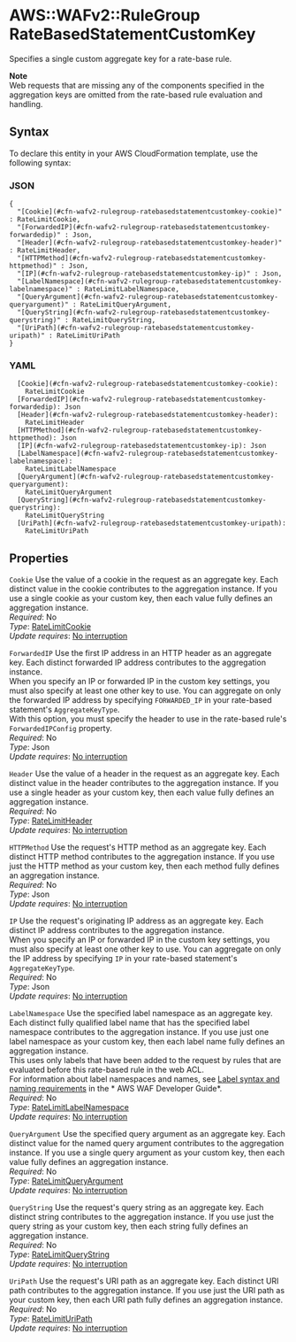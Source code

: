 # AWS::WAFv2::RuleGroup RateBasedStatementCustomKey<a name="aws-properties-wafv2-rulegroup-ratebasedstatementcustomkey"></a>

Specifies a single custom aggregate key for a rate\-base rule\. 

**Note**  
Web requests that are missing any of the components specified in the aggregation keys are omitted from the rate\-based rule evaluation and handling\. 

## Syntax<a name="aws-properties-wafv2-rulegroup-ratebasedstatementcustomkey-syntax"></a>

To declare this entity in your AWS CloudFormation template, use the following syntax:

### JSON<a name="aws-properties-wafv2-rulegroup-ratebasedstatementcustomkey-syntax.json"></a>

```
{
  "[Cookie](#cfn-wafv2-rulegroup-ratebasedstatementcustomkey-cookie)" : RateLimitCookie,
  "[ForwardedIP](#cfn-wafv2-rulegroup-ratebasedstatementcustomkey-forwardedip)" : Json,
  "[Header](#cfn-wafv2-rulegroup-ratebasedstatementcustomkey-header)" : RateLimitHeader,
  "[HTTPMethod](#cfn-wafv2-rulegroup-ratebasedstatementcustomkey-httpmethod)" : Json,
  "[IP](#cfn-wafv2-rulegroup-ratebasedstatementcustomkey-ip)" : Json,
  "[LabelNamespace](#cfn-wafv2-rulegroup-ratebasedstatementcustomkey-labelnamespace)" : RateLimitLabelNamespace,
  "[QueryArgument](#cfn-wafv2-rulegroup-ratebasedstatementcustomkey-queryargument)" : RateLimitQueryArgument,
  "[QueryString](#cfn-wafv2-rulegroup-ratebasedstatementcustomkey-querystring)" : RateLimitQueryString,
  "[UriPath](#cfn-wafv2-rulegroup-ratebasedstatementcustomkey-uripath)" : RateLimitUriPath
}
```

### YAML<a name="aws-properties-wafv2-rulegroup-ratebasedstatementcustomkey-syntax.yaml"></a>

```
  [Cookie](#cfn-wafv2-rulegroup-ratebasedstatementcustomkey-cookie): 
    RateLimitCookie
  [ForwardedIP](#cfn-wafv2-rulegroup-ratebasedstatementcustomkey-forwardedip): Json
  [Header](#cfn-wafv2-rulegroup-ratebasedstatementcustomkey-header): 
    RateLimitHeader
  [HTTPMethod](#cfn-wafv2-rulegroup-ratebasedstatementcustomkey-httpmethod): Json
  [IP](#cfn-wafv2-rulegroup-ratebasedstatementcustomkey-ip): Json
  [LabelNamespace](#cfn-wafv2-rulegroup-ratebasedstatementcustomkey-labelnamespace): 
    RateLimitLabelNamespace
  [QueryArgument](#cfn-wafv2-rulegroup-ratebasedstatementcustomkey-queryargument): 
    RateLimitQueryArgument
  [QueryString](#cfn-wafv2-rulegroup-ratebasedstatementcustomkey-querystring): 
    RateLimitQueryString
  [UriPath](#cfn-wafv2-rulegroup-ratebasedstatementcustomkey-uripath): 
    RateLimitUriPath
```

## Properties<a name="aws-properties-wafv2-rulegroup-ratebasedstatementcustomkey-properties"></a>

`Cookie`  <a name="cfn-wafv2-rulegroup-ratebasedstatementcustomkey-cookie"></a>
Use the value of a cookie in the request as an aggregate key\. Each distinct value in the cookie contributes to the aggregation instance\. If you use a single cookie as your custom key, then each value fully defines an aggregation instance\.   
*Required*: No  
*Type*: [RateLimitCookie](aws-properties-wafv2-rulegroup-ratelimitcookie.md)  
*Update requires*: [No interruption](https://docs.aws.amazon.com/AWSCloudFormation/latest/UserGuide/using-cfn-updating-stacks-update-behaviors.html#update-no-interrupt)

`ForwardedIP`  <a name="cfn-wafv2-rulegroup-ratebasedstatementcustomkey-forwardedip"></a>
Use the first IP address in an HTTP header as an aggregate key\. Each distinct forwarded IP address contributes to the aggregation instance\.  
When you specify an IP or forwarded IP in the custom key settings, you must also specify at least one other key to use\. You can aggregate on only the forwarded IP address by specifying `FORWARDED_IP` in your rate\-based statement's `AggregateKeyType`\.   
With this option, you must specify the header to use in the rate\-based rule's `ForwardedIPConfig` property\.   
*Required*: No  
*Type*: Json  
*Update requires*: [No interruption](https://docs.aws.amazon.com/AWSCloudFormation/latest/UserGuide/using-cfn-updating-stacks-update-behaviors.html#update-no-interrupt)

`Header`  <a name="cfn-wafv2-rulegroup-ratebasedstatementcustomkey-header"></a>
Use the value of a header in the request as an aggregate key\. Each distinct value in the header contributes to the aggregation instance\. If you use a single header as your custom key, then each value fully defines an aggregation instance\.   
*Required*: No  
*Type*: [RateLimitHeader](aws-properties-wafv2-rulegroup-ratelimitheader.md)  
*Update requires*: [No interruption](https://docs.aws.amazon.com/AWSCloudFormation/latest/UserGuide/using-cfn-updating-stacks-update-behaviors.html#update-no-interrupt)

`HTTPMethod`  <a name="cfn-wafv2-rulegroup-ratebasedstatementcustomkey-httpmethod"></a>
Use the request's HTTP method as an aggregate key\. Each distinct HTTP method contributes to the aggregation instance\. If you use just the HTTP method as your custom key, then each method fully defines an aggregation instance\.   
*Required*: No  
*Type*: Json  
*Update requires*: [No interruption](https://docs.aws.amazon.com/AWSCloudFormation/latest/UserGuide/using-cfn-updating-stacks-update-behaviors.html#update-no-interrupt)

`IP`  <a name="cfn-wafv2-rulegroup-ratebasedstatementcustomkey-ip"></a>
Use the request's originating IP address as an aggregate key\. Each distinct IP address contributes to the aggregation instance\.  
When you specify an IP or forwarded IP in the custom key settings, you must also specify at least one other key to use\. You can aggregate on only the IP address by specifying `IP` in your rate\-based statement's `AggregateKeyType`\.   
*Required*: No  
*Type*: Json  
*Update requires*: [No interruption](https://docs.aws.amazon.com/AWSCloudFormation/latest/UserGuide/using-cfn-updating-stacks-update-behaviors.html#update-no-interrupt)

`LabelNamespace`  <a name="cfn-wafv2-rulegroup-ratebasedstatementcustomkey-labelnamespace"></a>
Use the specified label namespace as an aggregate key\. Each distinct fully qualified label name that has the specified label namespace contributes to the aggregation instance\. If you use just one label namespace as your custom key, then each label name fully defines an aggregation instance\.   
This uses only labels that have been added to the request by rules that are evaluated before this rate\-based rule in the web ACL\.   
For information about label namespaces and names, see [Label syntax and naming requirements](https://docs.aws.amazon.com/waf/latest/developerguide/waf-rule-label-requirements.html) in the * AWS WAF Developer Guide*\.  
*Required*: No  
*Type*: [RateLimitLabelNamespace](aws-properties-wafv2-rulegroup-ratelimitlabelnamespace.md)  
*Update requires*: [No interruption](https://docs.aws.amazon.com/AWSCloudFormation/latest/UserGuide/using-cfn-updating-stacks-update-behaviors.html#update-no-interrupt)

`QueryArgument`  <a name="cfn-wafv2-rulegroup-ratebasedstatementcustomkey-queryargument"></a>
Use the specified query argument as an aggregate key\. Each distinct value for the named query argument contributes to the aggregation instance\. If you use a single query argument as your custom key, then each value fully defines an aggregation instance\.   
*Required*: No  
*Type*: [RateLimitQueryArgument](aws-properties-wafv2-rulegroup-ratelimitqueryargument.md)  
*Update requires*: [No interruption](https://docs.aws.amazon.com/AWSCloudFormation/latest/UserGuide/using-cfn-updating-stacks-update-behaviors.html#update-no-interrupt)

`QueryString`  <a name="cfn-wafv2-rulegroup-ratebasedstatementcustomkey-querystring"></a>
Use the request's query string as an aggregate key\. Each distinct string contributes to the aggregation instance\. If you use just the query string as your custom key, then each string fully defines an aggregation instance\.   
*Required*: No  
*Type*: [RateLimitQueryString](aws-properties-wafv2-rulegroup-ratelimitquerystring.md)  
*Update requires*: [No interruption](https://docs.aws.amazon.com/AWSCloudFormation/latest/UserGuide/using-cfn-updating-stacks-update-behaviors.html#update-no-interrupt)

`UriPath`  <a name="cfn-wafv2-rulegroup-ratebasedstatementcustomkey-uripath"></a>
Use the request's URI path as an aggregate key\. Each distinct URI path contributes to the aggregation instance\. If you use just the URI path as your custom key, then each URI path fully defines an aggregation instance\.   
*Required*: No  
*Type*: [RateLimitUriPath](aws-properties-wafv2-rulegroup-ratelimituripath.md)  
*Update requires*: [No interruption](https://docs.aws.amazon.com/AWSCloudFormation/latest/UserGuide/using-cfn-updating-stacks-update-behaviors.html#update-no-interrupt)
